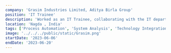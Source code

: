 ```yaml
---
company: 'Grasim Industries Limited, Aditya Birla Group'
position: 'IT Trainee'
description: 'Worked as an IT Trainee, collaborating with the IT department to understand how technology and automation were transforming the pulp and fiber industry. My role involved analyzing existing systems and supporting initiatives aimed at integrating IT solutions to streamline operations. This experience provided valuable insights into the practical application of technology in a traditional industry setting, and it enhanced my ability to adapt IT strategies to improve efficiency and process automation.'
location: 'Nagda , India'
tags: ['Process Automation', 'System Analysis', 'Technology Integration']
image: '../../../public/static/Grasim.png'
startDate: '2023-06-06'
endDate: '2023-06-20'
---
```

